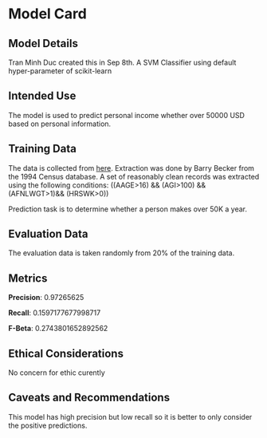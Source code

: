 # Model Card
## Model Details
Tran Minh Duc created this in Sep 8th. A SVM Classifier using default hyper-parameter of scikit-learn
## Intended Use
The model is used to predict personal income whether over 50000 USD based on personal information. 
## Training Data
The data is collected from [here](https://archive.ics.uci.edu/dataset/20/census+income). Extraction was done by Barry Becker from the 1994 Census database.  A set of reasonably clean records was extracted using the following conditions: ((AAGE>16) && (AGI>100) && (AFNLWGT>1)&& (HRSWK>0))

Prediction task is to determine whether a person makes over 50K a year.
## Evaluation Data
The evaluation data is taken randomly from 20% of the training data.
## Metrics
**Precision**: 0.97265625

**Recall**: 0.1597177677998717 

**F-Beta**: 0.2743801652892562

## Ethical Considerations
No concern for ethic curently
## Caveats and Recommendations
This model has high precision but low recall so it is better to only consider the positive predictions.